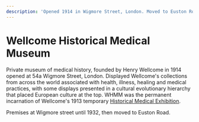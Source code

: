 ```yaml
---
description: 'Opened 1914 in Wigmore Street, London. Moved to Euston Road 1932.'
---
```


# Wellcome Historical Medical Museum

Private museum of medical history, founded by Henry Wellcome in 1914 opened at 54a Wigmore Street, London. Displayed Wellcome's collections from across the world associated with health, illness, healing and medical practices, with some displays presented in a cultural evolutionary hierarchy that placed European culture at the top. WHMM was the permanent incarnation of Wellcome's 1913 temporary [Historical Medical Exhibition](hme.md).

Premises at Wigmore street until 1932, then moved to Euston Road.


